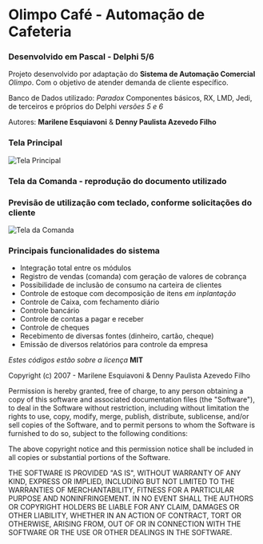 # Olimpo Café - Automação de Cafeteria

### Desenvolvido em Pascal - Delphi 5/6

Projeto desenvolvido por adaptação do **Sistema de Automação Comercial** _Olimpo_.
Com o objetivo de atender demanda de cliente específico.

Banco de Dados utilizado: _Paradox_
Componentes básicos, RX, LMD, Jedi, de terceiros e próprios do Delphi _versões 5 e 6_

Autores: **Marilene Esquiavoni** & **Denny Paulista Azevedo Filho**<copyright holders>

### Tela Principal

![Tela Principal](https://md.dev.br/img/sisdesk/TelaPriOlimpoCafe.png)

### Tela da Comanda - reprodução do documento utilizado

### Previsão de utilização com teclado, conforme solicitações do cliente

![Tela da Comanda](https://md.dev.br/img/sisdesk/TelaComanda.png)

### Principais funcionalidades do sistema

- Integração total entre os módulos
- Registro de vendas (comanda) com geração de valores de cobrança
- Possibilidade de inclusão de consumo na carteira de clientes
- Controle de estoque com decomposição de itens _em inplantação_
- Controle de Caixa, com fechamento diário
- Controle bancário
- Controle de contas a pagar e receber
- Controle de cheques
- Recebimento de diversas fontes (dinheiro, cartão, cheque)
- Emissão de diversos relatórios para controle da empresa

_Estes códigos estão sobre a licença_ **MIT**

Copyright (c) 2007 - Marilene Esquiavoni & Denny Paulista Azevedo Filho

Permission is hereby granted, free of charge, to any person obtaining a copy
of this software and associated documentation files (the "Software"), to deal
in the Software without restriction, including without limitation the rights
to use, copy, modify, merge, publish, distribute, sublicense, and/or sell
copies of the Software, and to permit persons to whom the Software is
furnished to do so, subject to the following conditions:

The above copyright notice and this permission notice shall be included in all
copies or substantial portions of the Software.

THE SOFTWARE IS PROVIDED "AS IS", WITHOUT WARRANTY OF ANY KIND, EXPRESS OR
IMPLIED, INCLUDING BUT NOT LIMITED TO THE WARRANTIES OF MERCHANTABILITY,
FITNESS FOR A PARTICULAR PURPOSE AND NONINFRINGEMENT. IN NO EVENT SHALL THE
AUTHORS OR COPYRIGHT HOLDERS BE LIABLE FOR ANY CLAIM, DAMAGES OR OTHER
LIABILITY, WHETHER IN AN ACTION OF CONTRACT, TORT OR OTHERWISE, ARISING FROM,
OUT OF OR IN CONNECTION WITH THE SOFTWARE OR THE USE OR OTHER DEALINGS IN THE
SOFTWARE.
